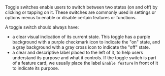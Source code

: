 Toggle switches enable users to switch between two states (on and off) by clicking or tapping on it. These switches are commonly used in settings or options menus to enable or disable certain features or functions.

A toggle switch should always have:
- a clear visual indication of its current state. This toggle has a purple background with a purple checkmark icon to indicate the "on" state, and a gray background with a gray cross icon to indicate the "off" state.
- a clear and descriptive label placed to the left of it, to help users understand its purpose and what it controls. If the toggle switch is part of a feature card, we usually place the label `Enable feature` in front of it to indicate its purpose.